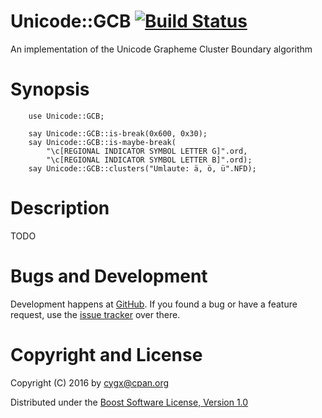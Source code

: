 # Unicode::GCB [![Build Status](https://travis-ci.org/cygx/p6-unicode-gcb.svg?branch=master)](https://travis-ci.org/cygx/p6-unicode-gcb)

An implementation of the Unicode Grapheme Cluster Boundary algorithm

# Synopsis

```
    use Unicode::GCB;

    say Unicode::GCB::is-break(0x600, 0x30);
    say Unicode::GCB::is-maybe-break(
        "\c[REGIONAL INDICATOR SYMBOL LETTER G]".ord,
        "\c[REGIONAL INDICATOR SYMBOL LETTER B]".ord);
    say Unicode::GCB::clusters("Umlaute: ä, ö, ü".NFD);
```

# Description

TODO


# Bugs and Development

Development happens at [GitHub](https://github.com/cygx/p6-unicode-gcb). If you
found a bug or have a feature request, use the
[issue tracker](https://github.com/cygx/p6-unicode-gcb/issues) over there.


# Copyright and License

Copyright (C) 2016 by <cygx@cpan.org>

Distributed under the
[Boost Software License, Version 1.0](http://www.boost.org/LICENSE_1_0.txt)
